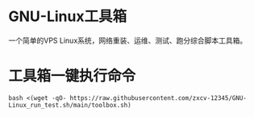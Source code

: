 # GNU-Linux工具箱
一个简单的VPS Linux系统，网络重装、运维、测试、跑分综合脚本工具箱。

# 工具箱一键执行命令

```shell
bash <(wget -qO- https://raw.githubusercontent.com/zxcv-12345/GNU-Linux_run_test.sh/main/toolbox.sh)
```
